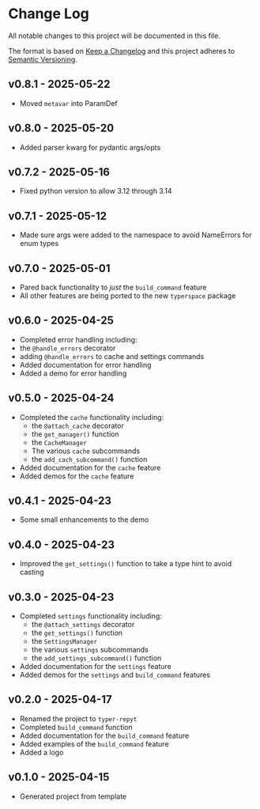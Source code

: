 # Change Log

All notable changes to this project will be documented in this file.

The format is based on [Keep a Changelog](http://keepachangelog.com/)
and this project adheres to [Semantic Versioning](http://semver.org/).


## v0.8.1 - 2025-05-22
- Moved `metavar` into ParamDef


## v0.8.0 - 2025-05-20
- Added parser kwarg for pydantic args/opts

## v0.7.2 - 2025-05-16
- Fixed python version to allow 3.12 through 3.14


## v0.7.1 - 2025-05-12
- Made sure args were added to the namespace to avoid NameErrors for enum types


## v0.7.0 - 2025-05-01
- Pared back functionality to _just_ the `build_command` feature
- All other features are being ported to the new `typerspace` package


## v0.6.0 - 2025-04-25
- Completed error handling including:
 - the `@handle_errors` decorator
 - adding `@handle_errors` to cache and settings commands
- Added documentation for error handling
- Added a demo for error handling


## v0.5.0 - 2025-04-24
- Completed the `cache` functionality including:
  - the `@attach_cache` decorator
  - the `get_manager()` function
  - the `CacheManager`
  - The various `cache` subcommands
  - the `add_cach_subcommand()` function
- Added documentation for the `cache` feature
- Added demos for the `cache` feature


## v0.4.1 - 2025-04-23
- Some small enhancements to the demo


## v0.4.0 - 2025-04-23
- Improved the `get_settings()` function to take a type hint to avoid casting


## v0.3.0 - 2025-04-23
- Completed `settings` functionality including:
  - the `@attach_settings` decorator
  - the `get_settings()` function
  - the `SettingsManager`
  - the various `settings` subcommands
  - the `add_settings_subcommand()` function
- Added documentation for the `settings` feature
- Added demos for the `settings`  and `build_command` features


## v0.2.0 - 2025-04-17
- Renamed the project to `typer-repyt`
- Completed `build_command` function
- Added documentation for the `build_command` feature
- Added examples of the `build_command` feature
- Added a logo


## v0.1.0 - 2025-04-15
- Generated project from template
